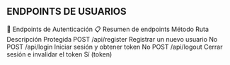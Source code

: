 
## ENDPOINTS DE USUARIOS

🔐 Endpoints de Autenticación
📋 Resumen de endpoints
Método	Ruta	Descripción	Protegida
POST	/api/register	Registrar un nuevo usuario	No
POST	/api/login	Iniciar sesión y obtener token	No
POST	/api/logout	Cerrar sesión e invalidar el token	Sí (token)







